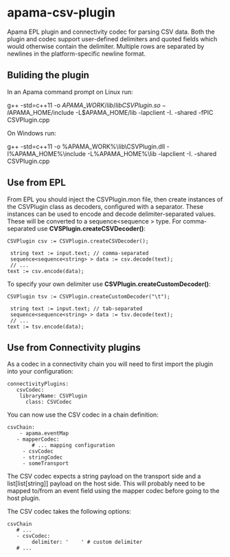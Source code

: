 # apama-csv-plugin
Apama EPL plugin and connectivity codec for parsing CSV data. Both the plugin and codec support user-defined delimiters and quoted fields which would otherwise contain the delimiter. Multiple rows are separated by newlines in the platform-specific newline format.

## Buliding the plugin

In an Apama command prompt on Linux run:

   g++ -std=c++11 -o $APAMA\_WORK/lib/libCSVPlugin.so -I$APAMA\_HOME/include -L$APAMA\_HOME/lib -lapclient -I. -shared -fPIC CSVPlugin.cpp

On Windows run:

   g++ -std=c++11 -o %APAMA\_WORK%\lib\CSVPlugin.dll -I%APAMA\_HOME%\include -L%APAMA\_HOME%\lib -lapclient -I. -shared CSVPlugin.cpp

## Use from EPL

From EPL you should inject the CSVPlugin.mon file, then create instances of the CSVPlugin class as decoders, configured with a separator. These instances can be used to encode and decode delimiter-separated values. These will be converted to a sequence<sequence<string> > type. For comma-separated use **CVSPlugin.createCSVDecoder()**:

    CSVPlugin csv := CSVPlugin.createCSVDecoder();
    
	 string text := input.text; // comma-separated
	 sequence<sequence<string> > data := csv.decode(text);
	 // ...
    text := csv.encode(data);

To specify your own delimiter use **CSVPlugin.createCustomDecoder()**:

    
    CSVPlugin tsv := CSVPlugin.createCustomDecoder("\t");
    
	 string text := input.text; // tab-separated
	 sequence<sequence<string> > data := tsv.decode(text);
	 // ...
    text := tsv.encode(data);

## Use from Connectivity plugins

As a codec in a connectivity chain you will need to first import the plugin into your configuration:

    connectivityPlugins:
	   csvCodec:
        libraryName: CSVPlugin
		  class: CSVCodec

You can now use the CSV codec in a chain definition:

    csvChain:
	    - apama.eventMap
       - mapperCodec:
		    # ... mapping configuration
		 - csvCodec
		 - stringCodec
		 - someTransport

The CSV codec expects a string payload on the transport side and a list[list[string]] payload on the host side. This will probably need to be mapped to/from an event field using the mapper codec before going to the host plugin.

The CSV codec takes the following options:

    csvChain
	   # ...
	   - csvCodec:
		    delimiter: '	' # custom delimiter
	   # ...   


